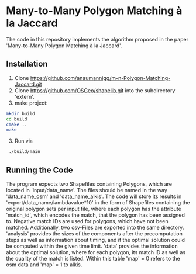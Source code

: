 # Many-to-Many Polygon Matching à la Jaccard

The code in this repository implements the algorithm proposed in the paper 'Many-to-Many Polygon Matching à la Jaccard'.

## Installation

1. Clone https://github.com/anaumannigg/m-n-Polygon-Matching-Jaccard.git
2. Clone https://github.com/OSGeo/shapelib.git into the subdirectory 'extern'.
3. make project:

 ```bash
mkdir build
cd build
cmake ..
make
```

3. Run via

```bash
 ./build/main
```

## Running the Code

The program expects two Shapefiles containing Polygons, which are located in 'input/data_name'. The files should be named in the way 'data_name_osm' and 'data_name_alkis'.
The code will store its results in 'export/data_name/lambdavalue*10' in the form of Shapefiles containing the original polygon sets per input file, where each polygon has the attribute 'match_id', which encodes the match,
that the polygon has been assigned to. Negative match IDs are used for polygons, which have not been matched. Additionally, two csv-Files are exported into the same directory. 'analysis' provides the sizes of the components
after the precomputation steps as well as information about timing, and if the optimal solution could be computed within the given time limit. 'data' provides the information about the optimal solution, where for each polygon, its match ID
as well as the quality of the match is listed. Within this table 'map' = 0 refers to the osm data and 'map' = 1 to alkis.
